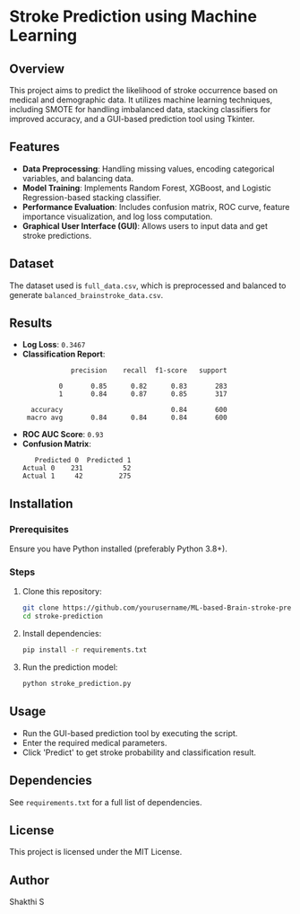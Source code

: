 # Stroke Prediction using Machine Learning

## Overview
This project aims to predict the likelihood of stroke occurrence based on medical and demographic data. It utilizes machine learning techniques, including SMOTE for handling imbalanced data, stacking classifiers for improved accuracy, and a GUI-based prediction tool using Tkinter.

## Features
- **Data Preprocessing**: Handling missing values, encoding categorical variables, and balancing data.
- **Model Training**: Implements Random Forest, XGBoost, and Logistic Regression-based stacking classifier.
- **Performance Evaluation**: Includes confusion matrix, ROC curve, feature importance visualization, and log loss computation.
- **Graphical User Interface (GUI)**: Allows users to input data and get stroke predictions.

## Dataset
The dataset used is `full_data.csv`, which is preprocessed and balanced to generate `balanced_brainstroke_data.csv`.

## Results
- **Log Loss**: `0.3467`
- **Classification Report**:
  ```
              precision    recall  f1-score   support

           0       0.85      0.82      0.83       283
           1       0.84      0.87      0.85       317

    accuracy                           0.84       600
   macro avg       0.84      0.84      0.84       600
  ```
- **ROC AUC Score**: `0.93`
- **Confusion Matrix**:
  ```
     Predicted 0  Predicted 1
  Actual 0    231          52
  Actual 1     42         275
  ```

## Installation
### Prerequisites
Ensure you have Python installed (preferably Python 3.8+).

### Steps
1. Clone this repository:
   ```sh
   git clone https://github.com/yourusername/ML-based-Brain-stroke-prediction.git
   cd stroke-prediction
   ```
2. Install dependencies:
   ```sh
   pip install -r requirements.txt
   ```
3. Run the prediction model:
   ```sh
   python stroke_prediction.py
   ```

## Usage
- Run the GUI-based prediction tool by executing the script.
- Enter the required medical parameters.
- Click 'Predict' to get stroke probability and classification result.

## Dependencies
See `requirements.txt` for a full list of dependencies.

## License
This project is licensed under the MIT License.

## Author
Shakthi S
